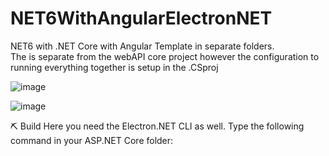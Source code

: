 # NET6WithAngularElectronNET

NET6 with .NET Core with Angular Template in separate folders. <br>
The is separate from the webAPI core project however the configuration to running everything together is setup in the .CSproj

![image](https://user-images.githubusercontent.com/14084041/190109784-b61b74b9-073b-4617-b8bc-32b4ba273c20.png)


![image](https://user-images.githubusercontent.com/14084041/189996722-40af7b33-ecca-406b-b418-d28dab7f199c.png)


⛏ Build
Here you need the Electron.NET CLI as well. Type the following command in your ASP.NET Core folder:
